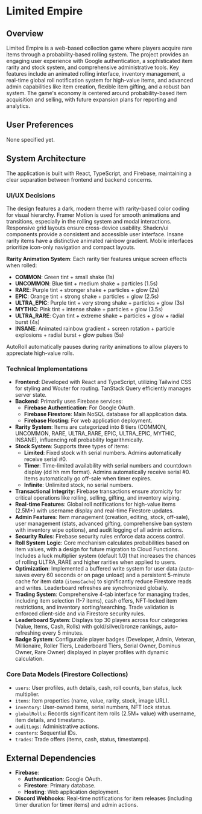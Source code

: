 # Limited Empire

## Overview

Limited Empire is a web-based collection game where players acquire rare items through a probability-based rolling system. The project provides an engaging user experience with Google authentication, a sophisticated item rarity and stock system, and comprehensive administrative tools. Key features include an animated rolling interface, inventory management, a real-time global roll notification system for high-value items, and advanced admin capabilities like item creation, flexible item gifting, and a robust ban system. The game's economy is centered around probability-based item acquisition and selling, with future expansion plans for reporting and analytics.

## User Preferences

None specified yet.

## System Architecture

The application is built with React, TypeScript, and Firebase, maintaining a clear separation between frontend and backend concerns.

### UI/UX Decisions
The design features a dark, modern theme with rarity-based color coding for visual hierarchy. Framer Motion is used for smooth animations and transitions, especially in the rolling system and modal interactions. Responsive grid layouts ensure cross-device usability. Shadcn/ui components provide a consistent and accessible user interface. Insane rarity items have a distinctive animated rainbow gradient. Mobile interfaces prioritize icon-only navigation and compact layouts.

**Rarity Animation System**: Each rarity tier features unique screen effects when rolled:
- **COMMON**: Green tint + small shake (1s)
- **UNCOMMON**: Blue tint + medium shake + particles (1.5s)
- **RARE**: Purple tint + stronger shake + particles + glow (2s)
- **EPIC**: Orange tint + strong shake + particles + glow (2.5s)
- **ULTRA_EPIC**: Purple tint + very strong shake + particles + glow (3s)
- **MYTHIC**: Pink tint + intense shake + particles + glow (3.5s)
- **ULTRA_RARE**: Cyan tint + extreme shake + particles + glow + radial burst (4s)
- **INSANE**: Animated rainbow gradient + screen rotation + particle explosions + radial burst + glow pulses (5s)

AutoRoll automatically pauses during rarity animations to allow players to appreciate high-value rolls.

### Technical Implementations
- **Frontend**: Developed with React and TypeScript, utilizing Tailwind CSS for styling and Wouter for routing. TanStack Query efficiently manages server state.
- **Backend**: Primarily uses Firebase services:
    - **Firebase Authentication**: For Google OAuth.
    - **Firebase Firestore**: Main NoSQL database for all application data.
    - **Firebase Hosting**: For web application deployment.
- **Rarity System**: Items are categorized into 8 tiers (COMMON, UNCOMMON, RARE, ULTRA_RARE, EPIC, ULTRA_EPIC, MYTHIC, INSANE), influencing roll probability logarithmically.
- **Stock System**: Supports three types of items:
    - **Limited**: Fixed stock with serial numbers. Admins automatically receive serial #0.
    - **Timer**: Time-limited availability with serial numbers and countdown display (dd hh mm format). Admins automatically receive serial #0. Items automatically go off-sale when timer expires.
    - **Infinite**: Unlimited stock, no serial numbers.
- **Transactional Integrity**: Firebase transactions ensure atomicity for critical operations like rolling, selling, gifting, and inventory wiping.
- **Real-time Features**: Global roll notifications for high-value items (2.5M+) with username display and real-time Firestore updates.
- **Admin Features**: Item management (creation, editing, stock, off-sale), user management (stats, advanced gifting, comprehensive ban system with inventory wipe options), and audit logging of all admin actions.
- **Security Rules**: Firebase security rules enforce data access control.
- **Roll System Logic**: Core mechanism calculates probabilities based on item values, with a design for future migration to Cloud Functions. Includes a luck multiplier system (default 1.0) that increases the chances of rolling ULTRA_RARE and higher rarities when applied to users.
- **Optimization**: Implemented a buffered write system for user data (auto-saves every 60 seconds or on page unload) and a persistent 5-minute cache for item data (`itemsCache`) to significantly reduce Firestore reads and writes. Leaderboard refreshes are synchronized globally.
- **Trading System**: Comprehensive 4-tab interface for managing trades, including item selection (1-7 items), cash offers, NFT-locked item restrictions, and inventory sorting/searching. Trade validation is enforced client-side and via Firestore security rules.
- **Leaderboard System**: Displays top 30 players across four categories (Value, Items, Cash, Rolls) with gold/silver/bronze rankings, auto-refreshing every 5 minutes.
- **Badge System**: Configurable player badges (Developer, Admin, Veteran, Millionaire, Roller Tiers, Leaderboard Tiers, Serial Owner, Dominus Owner, Rare Owner) displayed in player profiles with dynamic calculation.

### Core Data Models (Firestore Collections)
- `users`: User profiles, auth details, cash, roll counts, ban status, luck multiplier.
- `items`: Item properties (name, value, rarity, stock, image URL).
- `inventory`: User-owned items, serial numbers, NFT lock status.
- `globalRolls`: Records significant item rolls (2.5M+ value) with username, item details, and timestamp.
- `auditLogs`: Administrative actions.
- `counters`: Sequential IDs.
- `trades`: Trade offers (items, cash, status, timestamps).

## External Dependencies

- **Firebase**:
    - **Authentication**: Google OAuth.
    - **Firestore**: Primary database.
    - **Hosting**: Web application deployment.
- **Discord Webhooks**: Real-time notifications for item releases (including timer duration for timer items) and admin actions.
